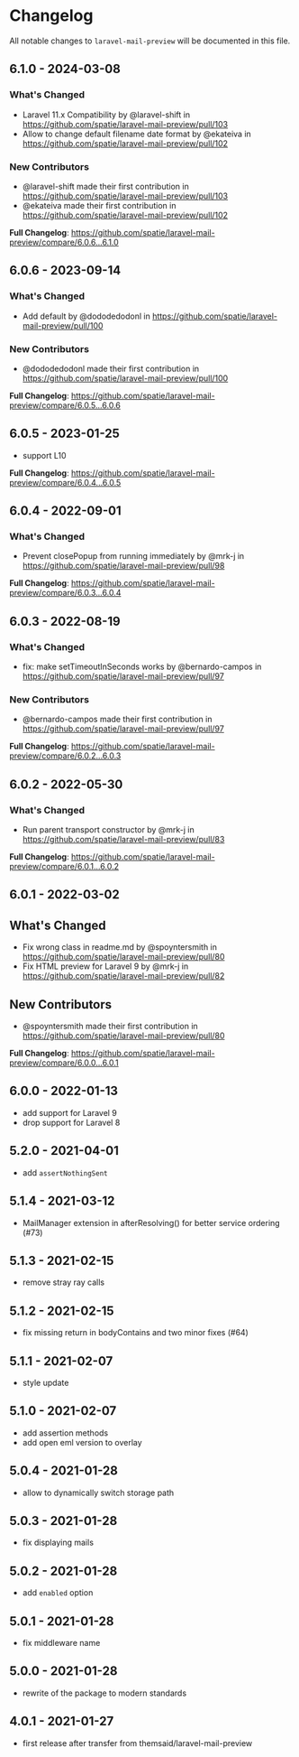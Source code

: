 # Changelog

All notable changes to `laravel-mail-preview` will be documented in this file.

## 6.1.0 - 2024-03-08

### What's Changed

* Laravel 11.x Compatibility by @laravel-shift in https://github.com/spatie/laravel-mail-preview/pull/103
* Allow to change default filename date format by @ekateiva in https://github.com/spatie/laravel-mail-preview/pull/102

### New Contributors

* @laravel-shift made their first contribution in https://github.com/spatie/laravel-mail-preview/pull/103
* @ekateiva made their first contribution in https://github.com/spatie/laravel-mail-preview/pull/102

**Full Changelog**: https://github.com/spatie/laravel-mail-preview/compare/6.0.6...6.1.0

## 6.0.6 - 2023-09-14

### What's Changed

- Add default by @dododedodonl in https://github.com/spatie/laravel-mail-preview/pull/100

### New Contributors

- @dododedodonl made their first contribution in https://github.com/spatie/laravel-mail-preview/pull/100

**Full Changelog**: https://github.com/spatie/laravel-mail-preview/compare/6.0.5...6.0.6

## 6.0.5 - 2023-01-25

- support L10

**Full Changelog**: https://github.com/spatie/laravel-mail-preview/compare/6.0.4...6.0.5

## 6.0.4 - 2022-09-01

### What's Changed

- Prevent closePopup from running immediately by @mrk-j in https://github.com/spatie/laravel-mail-preview/pull/98

**Full Changelog**: https://github.com/spatie/laravel-mail-preview/compare/6.0.3...6.0.4

## 6.0.3 - 2022-08-19

### What's Changed

- fix: make setTimeoutInSeconds works by @bernardo-campos in https://github.com/spatie/laravel-mail-preview/pull/97

### New Contributors

- @bernardo-campos made their first contribution in https://github.com/spatie/laravel-mail-preview/pull/97

**Full Changelog**: https://github.com/spatie/laravel-mail-preview/compare/6.0.2...6.0.3

## 6.0.2 - 2022-05-30

### What's Changed

- Run parent transport constructor by @mrk-j in https://github.com/spatie/laravel-mail-preview/pull/83

**Full Changelog**: https://github.com/spatie/laravel-mail-preview/compare/6.0.1...6.0.2

## 6.0.1 - 2022-03-02

## What's Changed

- Fix wrong class in readme.md by @spoyntersmith in https://github.com/spatie/laravel-mail-preview/pull/80
- Fix HTML preview for Laravel 9 by @mrk-j in https://github.com/spatie/laravel-mail-preview/pull/82

## New Contributors

- @spoyntersmith made their first contribution in https://github.com/spatie/laravel-mail-preview/pull/80

**Full Changelog**: https://github.com/spatie/laravel-mail-preview/compare/6.0.0...6.0.1

## 6.0.0 - 2022-01-13

- add support for Laravel 9
- drop support for Laravel 8

## 5.2.0 - 2021-04-01

- add `assertNothingSent`

## 5.1.4 - 2021-03-12

- MailManager extension in afterResolving() for better service ordering (#73)

## 5.1.3 - 2021-02-15

- remove stray ray calls

## 5.1.2 - 2021-02-15

- fix missing return in bodyContains and two minor fixes (#64)

## 5.1.1 - 2021-02-07

- style update

## 5.1.0 - 2021-02-07

- add assertion methods
- add open eml version to overlay

## 5.0.4 - 2021-01-28

- allow to dynamically switch storage path

## 5.0.3 - 2021-01-28

- fix displaying mails

## 5.0.2 - 2021-01-28

- add `enabled` option

## 5.0.1 - 2021-01-28

- fix middleware name

## 5.0.0 - 2021-01-28

- rewrite of the package to modern standards

## 4.0.1 - 2021-01-27

- first release after transfer from themsaid/laravel-mail-preview
